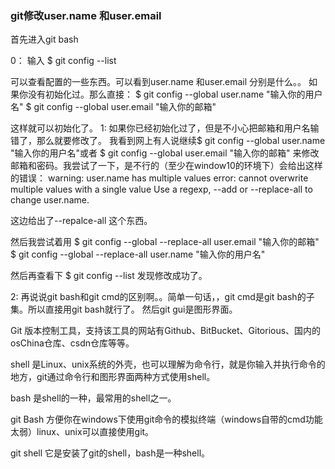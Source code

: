 ### git修改user.name 和user.email
 
首先进入git bash
 
0：
输入
$ git config --list 
 
可以查看配置的一些东西。可以看到user.name 和user.email  分别是什么。。
如果你没有初始化过。那么直接：
$  git config --global user.name "输入你的用户名"
$  git config --global user.email "输入你的邮箱"
 
这样就可以初始化了。
1:
如果你已经初始化过了，但是不小心把邮箱和用户名输错了，那么就要修改了。
我看到网上有人说继续$ git config --global user.name "输入你的用户名"或者 $ git config --global user.email "输入你的邮箱" 来修改邮箱和密码。我尝试了一下，是不行的（至少在window10的环境下）会给出这样的错误：
warning: user.name has multiple values
error: cannot overwrite multiple values with a single value
       Use a regexp, --add or --replace-all to change user.name.
 
这边给出了--repalce-all 这个东西。
 
然后我尝试着用
$  git config --global --replace-all user.email "输入你的邮箱" 
$  git config --global --replace-all user.name "输入你的用户名"
 
然后再查看下
$  git config --list 
发现修改成功了。
 
2:
再说说git bash和git cmd的区别啊。。简单一句话，，git cmd是git bash的子集。所以直接用git bash就行了。 然后git gui是图形界面。

Git 
版本控制工具，支持该工具的网站有Github、BitBucket、Gitorious、国内的osChina仓库、csdn仓库等等。

shell
是Linux、unix系统的外壳，也可以理解为命令行，就是你输入并执行命令的地方，git通过命令行和图形界面两种方式使用shell。

bash
是shell的一种，最常用的shell之一。

git Bash
方便你在windows下使用git命令的模拟终端（windows自带的cmd功能太弱）linux、unix可以直接使用git。

git shell
它是安装了git的shell，bash是一种shell。
